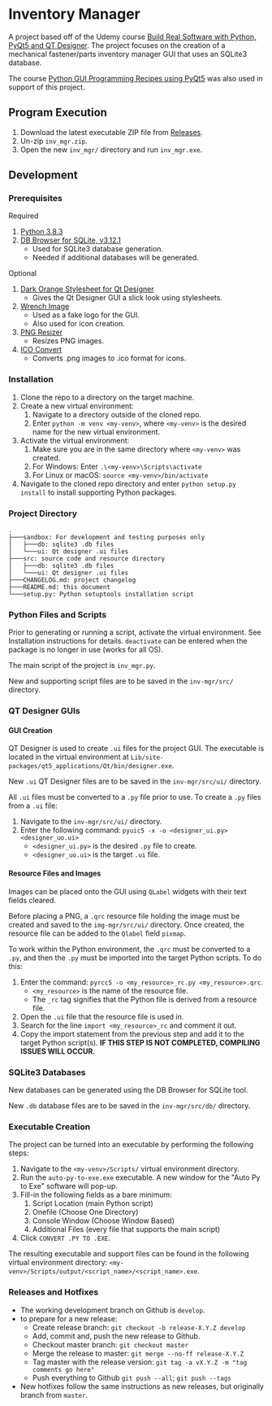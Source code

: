 # Inventory Manager

A project based off of the Udemy course [Build Real Software with Python, PyQt5 and QT Designer](https://www.udemy.com/course/python-pyqt5/). The project focuses on the creation of a mechanical fastener/parts inventory manager GUI that uses an SQLite3 database.

The course [Python GUI Programming Recipes using PyQt5](https://www.udemy.com/course/python-gui-programming-recipes-using-pyqt5/) was also used in support of this project.

## Program Execution

1. Download the latest executable ZIP file from [Releases](https://github.com/mbloom88/inv-mgr/releases).
1. Un-zip `inv_mgr.zip`. 
1. Open the new `inv_mgr/` directory and run `inv_mgr.exe`.

## Development

### Prerequisites

Required
1. [Python 3.8.3](https://www.python.org/downloads/release/python-383/)
1. [DB Browser for SQLite, v3.12.1](https://sqlitebrowser.org/)
	- Used for SQLite3 database generation.
	- Needed if additional databases will be generated.

Optional
1. [Dark Orange Stylesheet for Qt Designer](https://github.com/sommerc/pyqt-stylesheets/blob/master/pyqtcss/src/dark_orange/style.qss)
	- Gives the Qt Designer GUI a slick look using stylesheets.
1. [Wrench Image](https://upload.wikimedia.org/wikipedia/commons/thumb/3/3b/Wrench_font_awesome.svg/512px-Wrench_font_awesome.svg.png)
	- Used as a fake logo for the GUI.
	- Also used for icon creation.
1. [PNG Resizer](https://onlinepngtools.com/resize-png)
	- Resizes PNG images.
1. [ICO Convert](https://icoconvert.com/)
	- Converts .png images to .ico format for icons.

### Installation

1. Clone the repo to a directory on the target machine.
1. Create a new virtual environment: 
	1. Navigate to a directory outside of the cloned repo.
	1. Enter `python -m venv <my-venv>`, where `<my-venv>` is the desired name for the new virtual environment.
1. Activate the virtual environment:
	1. Make sure you are in the same directory where `<my-venv>` was created.
	1. For Windows: Enter `.\<my-venv>\Scripts\activate`
	1. For Linux or macOS: `source <my-venv>/bin/activate`
1. Navigate to the cloned repo directory and enter `python setup.py install` to install supporting Python packages.

### Project Directory

```
.
├───sandbox: For development and testing purposes only
│	├───db: sqlite3 .db files
│	└───ui: Qt designer .ui files
├───src: source code and resource directory
│   ├───db: sqlite3 .db files
│   └───ui: Qt designer .ui files
├───CHANGELOG.md: project changelog
├───README.md: this document
└───setup.py: Python setuptools installation script
```

### Python Files and Scripts

Prior to generating or running a script, activate the virtual environment. See Installation instructions for details. `deactivate` can be entered when the package is no longer in use (works for all OS). 

The main script of the project is `inv_mgr.py`.

New and supporting script files are to be saved in the `inv-mgr/src/` directory.

### QT Designer GUIs

#### GUI Creation
QT Designer is used to create `.ui` files for the project GUI. The executable is located in the virtual environment at `Lib/site-packages/qt5_applications/Qt/bin/designer.exe`.

New `.ui` QT Designer files are to be saved in the `inv-mgr/src/ui/` directory.

All `.ui` files must be converted to a `.py` file prior to use. To create a `.py` files from a `.ui` file:

1. Navigate to the `inv-mgr/src/ui/` directory.
1. Enter the following command: `pyuic5 -x -o <designer_ui.py> <designer_uo.ui>`
	- `<designer_ui.py>` is the desired `.py` file to create.
	- `<designer_uo.ui>` is the target `.ui` file.

#### Resource Files and Images

Images can be placed onto the GUI using `QLabel` widgets with their text fields cleared. 

Before placing a PNG, a `.qrc` resource file holding the image must be created and saved to the `img-mgr/src/ui/` directory. Once created, the resource file can be added to the `Qlabel` field `pixmap`.

To work within the Python environment, the `.qrc` must be converted to a `.py`, and then the `.py` must be imported into the target Python scripts. To do this:

1.	Enter the command: `pyrcc5 -o <my_resource>_rc.py <my_resource>.qrc`.
	- `<my_resource>` is the name of the resource file. 
	- The `_rc` tag signifies that the Python file is derived from a resource file.
1. Open the `.ui` file that the resource file is used in. 
1. Search for the line `import <my_resource>_rc` and comment it out.
1. Copy the import statement from the previous step and add it to the target Python script(s). **IF THIS STEP IS NOT COMPLETED, COMPILING ISSUES WILL OCCUR.**

### SQLite3 Databases

New databases can be generated using the DB Browser for SQLite tool. 

New `.db` database files are to be saved in the `inv-mgr/src/db/` directory.

### Executable Creation

The project can be turned into an executable by performing the following steps:

1. Navigate to the `<my-venv>/Scripts/` virtual environment directory.
1. Run the `auto-py-to-exe.exe` executable. A new window for the "Auto Py to Exe" software will pop-up.
1. Fill-in the following fields as a bare minimum:
	1. Script Location (main Python script)
	1. Onefile (Choose One Directory)
	1. Console Window (Choose Window Based)
	1. Additional Files (every file that supports the main script)
1. Click `CONVERT .PY TO .EXE`.

The resulting executable and support files can be found in the following virtual environment directory: `<my-venv>/Scripts/output/<script_name>/<script_name>.exe`.

### Releases and Hotfixes

- The working development branch on Github is `develop`.
- to prepare for a new release:
	- Create release branch: `git checkout -b release-X.Y.Z develop`
	- Add, commit and, push the new release to Github.
	- Checkout master branch: `git checkout master`
	- Merge the release to master: `git merge --no-ff release-X.Y.Z`
	- Tag master with the release version: `git tag -a vX.Y.Z -m "tag comments go here"`
	- Push everything to Github `git push --all`; `git push --tags`
- New hotfixes follow the same instructions as new releases, but originally branch from `master`.
